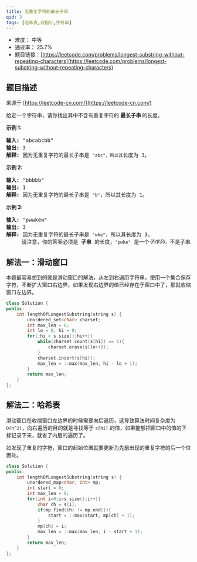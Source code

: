 ```yaml
---
title: 无重复字符的最长子串
qid: 3
tags: [哈希表,双指针,字符串]
---
```



- 难度： 中等
- 通过率： 25.7%
- 题目链接：[https://leetcode.com/problems/longest-substring-without-repeating-characters](https://leetcode.com/problems/longest-substring-without-repeating-characters)


## 题目描述

来源于 [https://leetcode-cn.com/](https://leetcode-cn.com/)

<p>给定一个字符串，请你找出其中不含有重复字符的&nbsp;<strong>最长子串&nbsp;</strong>的长度。</p>

<p><strong>示例&nbsp;1:</strong></p>

<pre><strong>输入: </strong>&quot;abcabcbb&quot;
<strong>输出: </strong>3 
<strong>解释:</strong> 因为无重复字符的最长子串是 <code>&quot;abc&quot;，所以其</code>长度为 3。
</pre>

<p><strong>示例 2:</strong></p>

<pre><strong>输入: </strong>&quot;bbbbb&quot;
<strong>输出: </strong>1
<strong>解释: </strong>因为无重复字符的最长子串是 <code>&quot;b&quot;</code>，所以其长度为 1。
</pre>

<p><strong>示例 3:</strong></p>

<pre><strong>输入: </strong>&quot;pwwkew&quot;
<strong>输出: </strong>3
<strong>解释: </strong>因为无重复字符的最长子串是&nbsp;<code>&quot;wke&quot;</code>，所以其长度为 3。
&nbsp;    请注意，你的答案必须是 <strong>子串 </strong>的长度，<code>&quot;pwke&quot;</code>&nbsp;是一个<em>子序列，</em>不是子串。
</pre>


## 解法一：滑动窗口

本题最容易想到的就是滑动窗口的解法，从左到右遍历字符串，使用一个集合保存字符，不断扩大窗口右边界，如果发现右边界的值已经存在于窗口中了，那就收缩窗口左边界。

```c++
class Solution {
public:
    int lengthOfLongestSubstring(string s) {
        unordered_set<char> charset;
        int max_len = 0;
        int lo = 0, hi = 0;
        for(;hi < s.size();hi++){
            while(charset.count(s[hi]) == 1){
                charset.erase(s[lo++]);
            }
            charset.insert(s[hi]);
            max_len = ::max(max_len, hi - lo + 1);
        }
        return max_len;
    }
};
```

## 解法二：哈希表

滑动窗口在收缩窗口左边界的时候需要向后遍历，这导致算法时间复杂度为 `O(n^2)`，向右遍历的目的就是寻找等于 `s[hi]` 的值，如果能够把窗口中的值的下标记录下来，就省了内层的遍历了。

如发现了重复的字符，窗口的起始位置就要更新为先前出现的重复字符的后一个位置处。

```c++
class Solution {
public:
    int lengthOfLongestSubstring(string s) {
        unordered_map<char, int> mp;
        int start = 0;
        int max_len = 0;
        for(int i=0;i<s.size();i++){
            char ch = s[i];
            if(mp.find(ch) != mp.end()){
                start = ::max(start, mp[ch] + 1);
            }
            mp[ch] = i;
            max_len = ::max(max_len, i - start + 1);
        }
        return max_len;
    }
};
```

